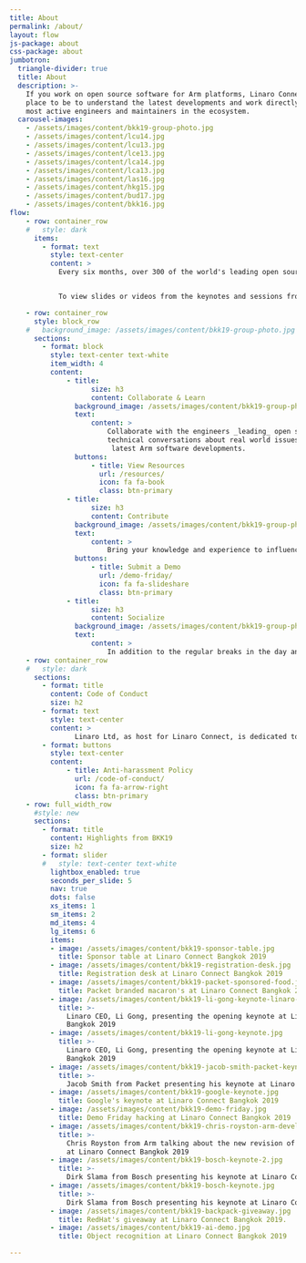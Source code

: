 ```yaml
---
title: About
permalink: /about/
layout: flow
js-package: about
css-package: about
jumbotron:
  triangle-divider: true
  title: About
  description: >-
    If you work on open source software for Arm platforms, Linaro Connect is the
    place to be to understand the latest developments and work directly with the
    most active engineers and maintainers in the ecosystem.
  carousel-images:
    - /assets/images/content/bkk19-group-photo.jpg
    - /assets/images/content/lcu14.jpg
    - /assets/images/content/lcu13.jpg
    - /assets/images/content/lce13.jpg
    - /assets/images/content/lca14.jpg
    - /assets/images/content/lca13.jpg
    - /assets/images/content/las16.jpg
    - /assets/images/content/hkg15.jpg
    - /assets/images/content/bud17.jpg
    - /assets/images/content/bkk16.jpg
flow:
    - row: container_row 
    #   style: dark
      items:
        - format: text
          style: text-center
          content: >
            Every six months, over 300 of the world's leading open source engineers working on Arm get together for a full week of engineering sessions and hacking at Linaro Connect. Linaro Connect Bangkok has now ended. The next Connect will be held in San Diego California September 23-27, 2019. Registration will be announced in May 2019.


            To view slides or videos from the keynotes and sessions from previous Connects, please go to our [Resources page](https://connect.linaro.org/resources/).

    - row: container_row 
      style: block_row
    #   background_image: /assets/images/content/bkk19-group-photo.jpg
      sections:
        - format: block
          style: text-center text-white
          item_width: 4
          content: 
              - title: 
                    size: h3
                    content: Collaborate & Learn
                background_image: /assets/images/content/bkk19-group-photo.jpg
                text:
                    content: >
                        Collaborate with the engineers _leading_ open source software development in the _Arm ecosystem_, have in-depth
                        technical conversations about real world issues and solutions, and attend how-to training sessions about the
                         latest Arm software developments.
                buttons:
                    - title: View Resources
                      url: /resources/
                      icon: fa fa-book
                      class: btn-primary
              - title: 
                    size: h3
                    content: Contribute
                background_image: /assets/images/content/bkk19-group-photo.jpg
                text:
                    content: >
                        Bring your knowledge and experience to influence and contribute to Linaro's development work. Linaro Connect is a unique opportunity to put your ideas forward face to face with other contributors and maintainers. If you have something relevant you'd like to show off, consider participating in Demo Friday.
                buttons:
                    - title: Submit a Demo
                      url: /demo-friday/
                      icon: fa fa-slideshare
                      class: btn-primary
              - title: 
                    size: h3
                    content: Socialize
                background_image: /assets/images/content/bkk19-group-photo.jpg
                text:
                    content: >
                        In addition to the regular breaks in the day and informal hacking sessions, there are a range of evening events at which you can network with your peers and get to know the other attendees.
    - row: container_row 
    #   style: dark
      sections:
        - format: title
          content: Code of Conduct
          size: h2
        - format: text
          style: text-center
          content: >
                Linaro Ltd, as host for Linaro Connect, is dedicated to a harassment-free conference experience for everyone.
        - format: buttons
          style: text-center
          content:
              - title: Anti-harassment Policy
                url: /code-of-conduct/
                icon: fa fa-arrow-right
                class: btn-primary
    - row: full_width_row
      #style: new
      sections:
        - format: title
          content: Highlights from BKK19
          size: h2
        - format: slider
        #   style: text-center text-white
          lightbox_enabled: true
          seconds_per_slide: 5
          nav: true
          dots: false
          xs_items: 1
          sm_items: 2
          md_items: 4
          lg_items: 6 
          items:
          - image: /assets/images/content/bkk19-sponsor-table.jpg
            title: Sponsor table at Linaro Connect Bangkok 2019
          - image: /assets/images/content/bkk19-registration-desk.jpg
            title: Registration desk at Linaro Connect Bangkok 2019
          - image: /assets/images/content/bkk19-packet-sponsored-food.jpg
            title: Packet branded macaron's at Linaro Connect Bangkok 2019
          - image: /assets/images/content/bkk19-li-gong-keynote-linaro-matters.jpg
            title: >-
              Linaro CEO, Li Gong, presenting the opening keynote at Linaro Connect
              Bangkok 2019
          - image: /assets/images/content/bkk19-li-gong-keynote.jpg
            title: >-
              Linaro CEO, Li Gong, presenting the opening keynote at Linaro Connect
              Bangkok 2019
          - image: /assets/images/content/bkk19-jacob-smith-packet-keynote.jpg
            title: >-
              Jacob Smith from Packet presenting his keynote at Linaro Connect Bangkok 2019
          - image: /assets/images/content/bkk19-google-keynote.jpg
            title: Google's keynote at Linaro Connect Bangkok 2019
          - image: /assets/images/content/bkk19-demo-friday.jpg
            title: Demo Friday hacking at Linaro Connect Bangkok 2019
          - image: /assets/images/content/bkk19-chris-royston-arm-developer-talk.jpg
            title: >-
              Chris Royston from Arm talking about the new revision of developer.arm.com
              at Linaro Connect Bangkok 2019
          - image: /assets/images/content/bkk19-bosch-keynote-2.jpg
            title: >-
              Dirk Slama from Bosch presenting his keynote at Linaro Connect Bangkok 2019
          - image: /assets/images/content/bkk19-bosch-keynote.jpg
            title: >-
              Dirk Slama from Bosch presenting his keynote at Linaro Connect Bangkok 2019
          - image: /assets/images/content/bkk19-backpack-giveaway.jpg
            title: RedHat's giveaway at Linaro Connect Bangkok 2019.
          - image: /assets/images/content/bkk19-ai-demo.jpg
            title: Object recognition at Linaro Connect Bangkok 2019

---
```

